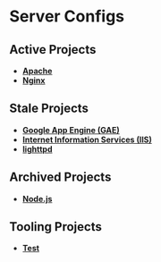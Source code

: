 # Server Configs

## Active Projects
* **[Apache](https://github.com/h5bp/server-configs-apache)**
* **[Nginx](https://github.com/h5bp/server-configs-nginx)**

## Stale Projects
* **[Google App Engine (GAE)](https://github.com/h5bp/server-configs-gae)**
* **[Internet Information Services (IIS)](https://github.com/h5bp/server-configs-iis)**
* **[lighttpd](https://github.com/h5bp/server-configs-lighttpd)**

## Archived Projects
* **[Node.js](https://github.com/h5bp/server-configs-node)**

## Tooling Projects
* **[Test](https://github.com/h5bp/server-configs-test)**
